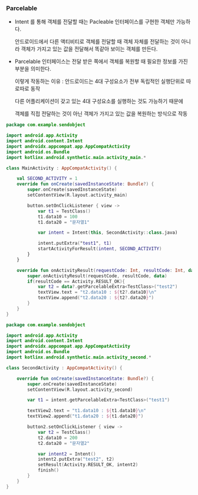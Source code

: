 ### Parcelable

- Intent 를 통해 객체를 전달할 때는 Pacleable 인터페이스를 구현한 객체만 가능하다.

  안드로이드에서 다른 액티비티로 객체를 전달할 때 객체 자체를 전달하는 것이 아니라 객체가 가지고 있는 값을 전달해서 똑같아 보이는 객체를 만든다.

- Parcelable 인터페이스는 전달 받은 쪽에서 객체를 복원할 때 필요한 정보를 가진 부분을 의미한다.

  이렇게 작동하는 이유 : 안드로이드는 4대 구성요소가 전부 독립적인 실행단위로 따로따로 동작

  다른 어플리케이션이 갖고 있는 4대 구성요소를 실행하는 것도 가능하기 때문에

  객체를 직접 전달하는 것이 아닌 객체가 가지고 있는 값을 복원하는 방식으로 작동



```kotlin
package com.example.sendobject

import android.app.Activity
import android.content.Intent
import androidx.appcompat.app.AppCompatActivity
import android.os.Bundle
import kotlinx.android.synthetic.main.activity_main.*

class MainActivity : AppCompatActivity() {

    val SECOND_ACTIVITY = 1
    override fun onCreate(savedInstanceState: Bundle?) {
        super.onCreate(savedInstanceState)
        setContentView(R.layout.activity_main)

        button.setOnClickListener { view ->
            var t1 = TestClass()
            t1.data10 = 100
            t1.data20 = "문자열1"

            var intent = Intent(this, SecondActivity::class.java)

            intent.putExtra("test1", t1)
            startActivityForResult(intent, SECOND_ACTIVITY)
        }
    }

    override fun onActivityResult(requestCode: Int, resultCode: Int, data: Intent?) {
        super.onActivityResult(requestCode, resultCode, data)
        if(resultCode == Activity.RESULT_OK){
            var t2 = data?.getParcelableExtra<TestClass>("test2")
            textView.text = "t2.data10 : ${t2?.data10}\n"
            textView.append("t2.data20 : ${t2?.data20}")
        }
    }
}

```

```kotlin
package com.example.sendobject

import android.app.Activity
import android.content.Intent
import androidx.appcompat.app.AppCompatActivity
import android.os.Bundle
import kotlinx.android.synthetic.main.activity_second.*

class SecondActivity : AppCompatActivity() {

    override fun onCreate(savedInstanceState: Bundle?) {
        super.onCreate(savedInstanceState)
        setContentView(R.layout.activity_second)

        var t1 = intent.getParcelableExtra<TestClass>("test1")

        textView2.text = "t1.data10 : ${t1.data10}\n"
        textView2.append("t1.data20 : ${t1.data20}")

        button2.setOnClickListener { view ->
            var t2 = TestClass()
            t2.data10 = 200
            t2.data20 = "문자열2"

            var intent2 = Intent()
            intent2.putExtra("test2", t2)
            setResult(Activity.RESULT_OK, intent2)
            finish()
        }
    }
}

```

